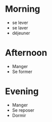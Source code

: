 # Morning

- se lever
- se laver
- déjeuner


# Afternoon
* Manger
* Se former
  
  
# Evening
* Manger
* Se reposer
* Dormir
